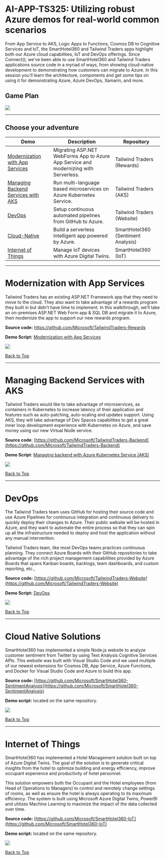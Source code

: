 
# AI-APP-TS325: Utilizing robust Azure demos for real-world common scenarios

From App Service to AKS, Logic Apps to Functions, Cosmos DB to Cognitive Services and IoT, the SmartHotel360 and Tailwind Traders apps highlight both our Azure cloud capabilities, IoT and DevOps offerings. Since Connect(); we've been able to use SmartHotel360 and Tailwind Traders applications source code in a myriad of ways, from showing cloud-native development to demonstrating how customers can migrate to Azure. In this session you'll learn the architecture, components and get some tips on using it for demonstrating Azure, Azure DevOps, Xamarin, and more.

## Game Plan

![](Images/gameplan.png)

-------------------------
## Choose your adventure

| Demo​                               | Description​                                                                           | Repository​                         |
|------------------------------------|---------------------------------------------------------------------------------------|------------------------------------|
| [Modernization with App Services](#modernization-with-app-services)​    | Migrating ASP.NET WebForms App to Azure App Service and modernizing with Serverless. ​ | Tailwind Traders (Rewards)​         |
| [Managing Backend Services with AKS](#managing-backend-services-with-aks)​ | Run multi-language based microservices on Azure Kubernetes Service. ​                  | Tailwind Traders (AKS)​             |
| [DevOps](#devops)​                             | Setup continuous automated pipelines from GitHub to Azure.​                            | Tailwind Traders (Website)​         |
| [Cloud-Native](#cloud-native-solutions)​                       | Build a serverless intelligent app powered by Azure.​                                  | SmartHotel360 (Sentiment Analysis)​ |
| [Internet of Things](#internet-of-things)​                 | Manage IoT devices with Azure Digital Twins.​                                          | SmartHotel360 (IoT)​                |

-------------------------
# Modernization with App Services
 
Tailwind Traders has an existing ASP.NET Framework app that they need to move to the cloud. They also want to take advantage of a rewards program they built in but didn’t have time to implement. In this walkthrough, we’ll take an on-premises ASP.NET Web Form app & SQL DB and migrate it to Azure; then modernize the app to support our new rewards program.
 
**Source code:** https://github.com/Microsoft/TailwindTraders-Rewards

**Demo Script:** [Modernization with App Services](https://github.com/Microsoft/TailwindTraders/tree/master/Documents/DemoScripts/Modernizing%20.NET%20Apps#modernizing-net-apps)

![](Images/appservice.png)

[Back to Top](#choose-your-adventure)

-------------------------
# Managing Backend Services with AKS

Tailwind Traders would like to take advantage of microservices, as containers in Kubernetes to increase latency of their application and features such as auto-patching, auto-scaling and updates support. Using AKS, they will take advantage of Dev Spaces capabilities to get a great inner loop development experience with Kubernetes on Azure, and save money using our new Virtual Node service.

**Source code**: [https://github.com/Microsoft/TailwindTraders-Backend](https://github.com/Microsoft/TailwindTraders-Backend)

**Demo Script**: [Managing backend with Azure Kubernetes Service (AKS)](https://github.com/Microsoft/TailwindTraders/tree/master/Documents/DemoScripts/Managing%20backend%20with%20Azure%20Kubernetes%20Service%20(AKS))

![](Images/TTWeb.png)

[Back to Top](#choose-your-adventure)

-------------------------
# DevOps

The Tailwind Traders team uses GitHub for hosting their source code and use Azure Pipelines for continuous integration and continuous delivery to quickly deploy their changes to Azure. Their public website will be hosted in Azure, and they want to automate the entire process so that they can spin up all the infrastructure needed to deploy and host the application without any manual intervention.

Tailwind Traders team, like most DevOps teams practices continuous planning. They connect Azure Boards with their GitHub repositories to take advantage of the rich project management capabilities provided by Azure Boards that spans Kanban boards, backlogs, team dashboards, and custom reporting, etc.,

**Source code:** [https://github.com/Microsoft/TailwindTraders-Website](https://github.com/Microsoft/TailwindTraders-Website)

**Demo Script:** [DevOps](https://github.com/Microsoft/TailwindTraders/tree/master/Documents/DemoScripts/Integrating%20Azure%20Pipelines%2C%20GitHub%20and%20Azure%20Boards#integrating-azure-pipelines-github-and-azure-boards)

![](Images/GHAzureDevOps.png)

[Back to Top](#choose-your-adventure)

-------------------------
# Cloud Native Solutions

SmartHotel360 has implemented a simple Node.js website to analyze customer sentiment from Twitter by using Text Analysis Cognitive Services APIs. This website was built with Visual Studio Code and we used multiple of our newest extensions for Cosmos DB, App Service, Azure Functions, and Docker for Visual Studio Code and Azure to build this app.

**Source code:** [https://github.com/Microsoft/SmartHotel360-SentimentAnalysis](https://github.com/Microsoft/SmartHotel360-SentimentAnalysis)

**Demo script:** located on the same repository.

![](Images/SH360SentimentWeb.png)

[Back to Top](#choose-your-adventure)

-------------------------
# Internet of Things

SmartHotel360 has implemented a Hotel Management solution built on top of Azure Digital Twins. The goal of the solution is to generate critical insights from the hotel to optimize building and energy efficiency, improve occupant experience and productivity of hotel personnel.

This solution empowers both the Occupant and the Hotel employees (from Head of Operations to Managers) to control and remotely change settings of rooms, as well as ensure the hotel is always operating to its maximum efficiency. The system is built using Microsoft Azure Digital Twins, PowerBI and utilizes Machine Learning to maximize the impact of the data collected over time.

**Source code:** [https://github.com/Microsoft/SmartHotel360-IoT](https://github.com/Microsoft/SmartHotel360-IoT)

**Demo script:** located on the same repository.

![](Images/SH360IOT.png)

[Back to Top](#choose-your-adventure)
